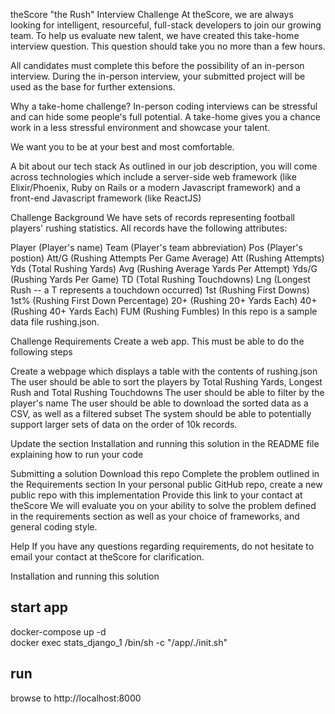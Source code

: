 theScore "the Rush" Interview Challenge
At theScore, we are always looking for intelligent, resourceful, full-stack developers to join our growing team. To help us evaluate new talent, we have created this take-home interview question. This question should take you no more than a few hours.

All candidates must complete this before the possibility of an in-person interview. During the in-person interview, your submitted project will be used as the base for further extensions.

Why a take-home challenge?
In-person coding interviews can be stressful and can hide some people's full potential. A take-home gives you a chance work in a less stressful environment and showcase your talent.

We want you to be at your best and most comfortable.

A bit about our tech stack
As outlined in our job description, you will come across technologies which include a server-side web framework (like Elixir/Phoenix, Ruby on Rails or a modern Javascript framework) and a front-end Javascript framework (like ReactJS)

Challenge Background
We have sets of records representing football players' rushing statistics. All records have the following attributes:

Player (Player's name)
Team (Player's team abbreviation)
Pos (Player's postion)
Att/G (Rushing Attempts Per Game Average)
Att (Rushing Attempts)
Yds (Total Rushing Yards)
Avg (Rushing Average Yards Per Attempt)
Yds/G (Rushing Yards Per Game)
TD (Total Rushing Touchdowns)
Lng (Longest Rush -- a T represents a touchdown occurred)
1st (Rushing First Downs)
1st% (Rushing First Down Percentage)
20+ (Rushing 20+ Yards Each)
40+ (Rushing 40+ Yards Each)
FUM (Rushing Fumbles)
In this repo is a sample data file rushing.json.

Challenge Requirements
Create a web app. This must be able to do the following steps

Create a webpage which displays a table with the contents of rushing.json
The user should be able to sort the players by Total Rushing Yards, Longest Rush and Total Rushing Touchdowns
The user should be able to filter by the player's name
The user should be able to download the sorted data as a CSV, as well as a filtered subset
The system should be able to potentially support larger sets of data on the order of 10k records.

Update the section Installation and running this solution in the README file explaining how to run your code

Submitting a solution
Download this repo
Complete the problem outlined in the Requirements section
In your personal public GitHub repo, create a new public repo with this implementation
Provide this link to your contact at theScore
We will evaluate you on your ability to solve the problem defined in the requirements section as well as your choice of frameworks, and general coding style.

Help
If you have any questions regarding requirements, do not hesitate to email your contact at theScore for clarification.

Installation and running this solution

## start app
docker-compose up -d\
docker exec stats_django_1 /bin/sh -c "/app/./init.sh"


## run
browse to http://localhost:8000
